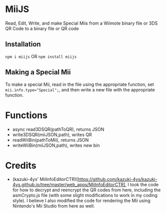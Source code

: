 # MiiJS
Read, Edit, Write, and make Special Miis from a Wiimote binary file or 3DS QR Code to a binary file or QR code

## Installation
`npm i miijs` OR `npm install miijs`

## Making a Special Mii
To make a special Mii, read in the file using the appropriate function, set `mii.info.type="Special";`, and then write a new file with the appropriate function.

# Functions
 - async read3DSQR(pathToQR), returns JSON
 - write3DSQR(miiJSON,path), writes QR
 - readWiiBin(pathToMii), returns JSON
 - writeWiiBin(miiJSON,path), writes new bin
 
 
 
# Credits
 - (kazuki-4ys' MiiInfoEditorCTR)[https://github.com/kazuki-4ys/kazuki-4ys.github.io/tree/master/web_apps/MiiInfoEditorCTR], I took the code for how to decrypt and reencrypt the QR codes from here, including the asmCrypto.js file (with some slight modifications to work in my coding style). I believe I also modified the code for rendering the Mii using Nintendo's Mii Studio from here as well.
